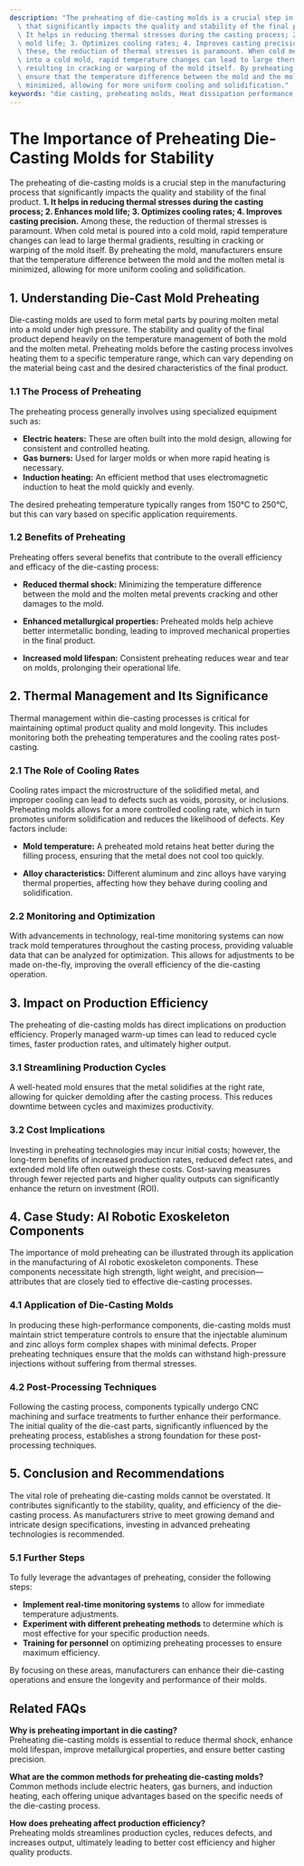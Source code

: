 ```yaml
---
description: "The preheating of die-casting molds is a crucial step in the manufacturing process\
  \ that significantly impacts the quality and stability of the final product. **1.\
  \ It helps in reducing thermal stresses during the casting process; 2. Enhances\
  \ mold life; 3. Optimizes cooling rates; 4. Improves casting precision.** Among\
  \ these, the reduction of thermal stresses is paramount. When cold metal is poured\
  \ into a cold mold, rapid temperature changes can lead to large thermal gradients,\
  \ resulting in cracking or warping of the mold itself. By preheating the mold, manufacturers\
  \ ensure that the temperature difference between the mold and the molten metal is\
  \ minimized, allowing for more uniform cooling and solidification."
keywords: "die casting, preheating molds, Heat dissipation performance, Heat dissipation structure"
---
```

# The Importance of Preheating Die-Casting Molds for Stability

The preheating of die-casting molds is a crucial step in the manufacturing process that significantly impacts the quality and stability of the final product. **1. It helps in reducing thermal stresses during the casting process; 2. Enhances mold life; 3. Optimizes cooling rates; 4. Improves casting precision.** Among these, the reduction of thermal stresses is paramount. When cold metal is poured into a cold mold, rapid temperature changes can lead to large thermal gradients, resulting in cracking or warping of the mold itself. By preheating the mold, manufacturers ensure that the temperature difference between the mold and the molten metal is minimized, allowing for more uniform cooling and solidification.

## **1. Understanding Die-Cast Mold Preheating**

Die-casting molds are used to form metal parts by pouring molten metal into a mold under high pressure. The stability and quality of the final product depend heavily on the temperature management of both the mold and the molten metal. Preheating molds before the casting process involves heating them to a specific temperature range, which can vary depending on the material being cast and the desired characteristics of the final product.

### **1.1 The Process of Preheating**

The preheating process generally involves using specialized equipment such as:

- **Electric heaters:** These are often built into the mold design, allowing for consistent and controlled heating.
- **Gas burners:** Used for larger molds or when more rapid heating is necessary.
- **Induction heating:** An efficient method that uses electromagnetic induction to heat the mold quickly and evenly.

The desired preheating temperature typically ranges from 150°C to 250°C, but this can vary based on specific application requirements.

### **1.2 Benefits of Preheating**

Preheating offers several benefits that contribute to the overall efficiency and efficacy of the die-casting process:

- **Reduced thermal shock:** Minimizing the temperature difference between the mold and the molten metal prevents cracking and other damages to the mold.
  
- **Enhanced metallurgical properties:** Preheated molds help achieve better intermetallic bonding, leading to improved mechanical properties in the final product.

- **Increased mold lifespan:** Consistent preheating reduces wear and tear on molds, prolonging their operational life.

## **2. Thermal Management and Its Significance**

Thermal management within die-casting processes is critical for maintaining optimal product quality and mold longevity. This includes monitoring both the preheating temperatures and the cooling rates post-casting.

### **2.1 The Role of Cooling Rates**

Cooling rates impact the microstructure of the solidified metal, and improper cooling can lead to defects such as voids, porosity, or inclusions. Preheating molds allows for a more controlled cooling rate, which in turn promotes uniform solidification and reduces the likelihood of defects. Key factors include:

- **Mold temperature:** A preheated mold retains heat better during the filling process, ensuring that the metal does not cool too quickly.
  
- **Alloy characteristics:** Different aluminum and zinc alloys have varying thermal properties, affecting how they behave during cooling and solidification.

### **2.2 Monitoring and Optimization**

With advancements in technology, real-time monitoring systems can now track mold temperatures throughout the casting process, providing valuable data that can be analyzed for optimization. This allows for adjustments to be made on-the-fly, improving the overall efficiency of the die-casting operation.

## **3. Impact on Production Efficiency**

The preheating of die-casting molds has direct implications on production efficiency. Properly managed warm-up times can lead to reduced cycle times, faster production rates, and ultimately higher output.

### **3.1 Streamlining Production Cycles**

A well-heated mold ensures that the metal solidifies at the right rate, allowing for quicker demolding after the casting process. This reduces downtime between cycles and maximizes productivity.

### **3.2 Cost Implications**

Investing in preheating technologies may incur initial costs; however, the long-term benefits of increased production rates, reduced defect rates, and extended mold life often outweigh these costs. Cost-saving measures through fewer rejected parts and higher quality outputs can significantly enhance the return on investment (ROI).

## **4. Case Study: AI Robotic Exoskeleton Components**

The importance of mold preheating can be illustrated through its application in the manufacturing of AI robotic exoskeleton components. These components necessitate high strength, light weight, and precision—attributes that are closely tied to effective die-casting processes.

### **4.1 Application of Die-Casting Molds**

In producing these high-performance components, die-casting molds must maintain strict temperature controls to ensure that the injectable aluminum and zinc alloys form complex shapes with minimal defects. Proper preheating techniques ensure that the molds can withstand high-pressure injections without suffering from thermal stresses.

### **4.2 Post-Processing Techniques**

Following the casting process, components typically undergo CNC machining and surface treatments to further enhance their performance. The initial quality of the die-cast parts, significantly influenced by the preheating process, establishes a strong foundation for these post-processing techniques.

## **5. Conclusion and Recommendations**

The vital role of preheating die-casting molds cannot be overstated. It contributes significantly to the stability, quality, and efficiency of the die-casting process. As manufacturers strive to meet growing demand and intricate design specifications, investing in advanced preheating technologies is recommended.

### **5.1 Further Steps**

To fully leverage the advantages of preheating, consider the following steps:

- **Implement real-time monitoring systems** to allow for immediate temperature adjustments.
- **Experiment with different preheating methods** to determine which is most effective for your specific production needs.
- **Training for personnel** on optimizing preheating processes to ensure maximum efficiency.

By focusing on these areas, manufacturers can enhance their die-casting operations and ensure the longevity and performance of their molds.

## Related FAQs

**Why is preheating important in die casting?**  
Preheating die-casting molds is essential to reduce thermal shock, enhance mold lifespan, improve metallurgical properties, and ensure better casting precision.

**What are the common methods for preheating die-casting molds?**  
Common methods include electric heaters, gas burners, and induction heating, each offering unique advantages based on the specific needs of the die-casting process.

**How does preheating affect production efficiency?**  
Preheating molds streamlines production cycles, reduces defects, and increases output, ultimately leading to better cost efficiency and higher quality products.
